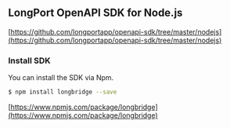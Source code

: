 ## LongPort OpenAPI SDK for Node.js

[https://github.com/longportapp/openapi-sdk/tree/master/nodejs](https://github.com/longportapp/openapi-sdk/tree/master/nodejs)

### Install SDK

You can install the SDK via Npm.

```bash
$ npm install longbridge --save
```

[https://www.npmjs.com/package/longbridge](https://www.npmjs.com/package/longbridge)
